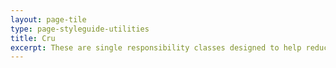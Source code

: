 ```yaml
---
layout: page-tile
type: page-styleguide-utilities
title: Cru
excerpt: These are single responsibility classes designed to help reduce duplication in our SCSS.
---
```

